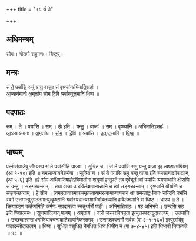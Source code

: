 +++
title = "१८ सं ते"

+++
## अधिमन्त्रम्
सोमः। गोतमो राहूगणः। त्रिष्टुप्।

## मन्त्रः
सं ते॒ पयां॑सि॒ समु॑ यन्तु॒ वाजाः॒ सं वृष्ण्या॑न्यभिमाति॒षाहः॑ ।  
आ॒प्याय॑मानो अ॒मृता॑य सोम दि॒वि श्रवां॑स्युत्त॒मानि॑ धिष्व ॥

## पदपाठः
सम् । ते॒ । पयां॑सि । सम् । ऊं॒ इति॑ । य॒न्तु॒ । वाजाः॑ । सम् । वृष्ण्या॑नि । अ॒भि॒मा॒ति॒ऽसहः॑ ।  
आ॒ऽप्याय॑मानः । अ॒मृता॑य । सो॒म॒ । दि॒वि । श्रवां॑सि । उ॒त्ऽत॒मानि॑ । धि॒ष्व॒ ॥

## भाष्यम्
पत्नीसंयाजेषु सौम्यस्य सं ते पयांसीति याज्या । सूत्रितं च । सं ते पयांसि समु यन्तु वाजा इह त्वष्टारमग्रियम् (आ १-१०) इति ॥ चमसाप्यायनेऽप्येषा । सूत्रितं च । सं ते पयांसि समु यन्तु वाजा इति चमसानाद्योपाद्यान् (आ ५-६) इति ॥हे सोम अभिमातिषाहोऽभिमातीनां शत्रूणां हन्तुस्ते तव एवंभूतं त्वां पयांसि श्रयणार्थानि क्षीराणि सं यन्तु । सङ्गच्छन्ताम् । तथा वाजा उ हविर्लक्षणान्यन्नानि च त्वां सङ्गच्छन्ताम् । वृष्ण्यानि वीर्याणि च सङ्गच्छन्ताम् । हे सोम । त्वममृतायास्माकममृतत्वायामरत्वायाप्यायमान आ समन्ताद्वर्धमानः सन्दिवि नभसि स्वर्ग उत्तमान्युद्गततमान्युत्कृष्टानि श्रवांस्यन्नान्यस्माभिर्भोक्तव्यानि हविर्लक्षणानि वा धिष्ट । धारय ॥ ते । क्रियाग्रहणं कर्तव्यमिति कर्मणः संप्रदानत्वा च्चतुर्थ्यर्थे षष्ठी । अभिमातिषाहः । षह अभिभवे । छन्दसि सह इति ण्विप्रत्ययः । सुषामादित्वात् षत्वम् । अमृताय । नञो जरमरमित्रमृता इत्युत्तरपदाद्युदात्तत्वम् । उत्तमानि । उच्छब्दात्ससाधनक्रियावचनादातिशायनिकस्तमप् । उत्तमशश्वत्तमौ सर्वत्र (पा ६-१-१६०) इत्युंछादिषु पाठादन्तोदात्तत्वम् । धिष्व । सुधित वसुधित नेमधित धिष्व धिषीय च (पा ७-४-४५) इति धिभावो निपात्यते ॥ १८ ॥